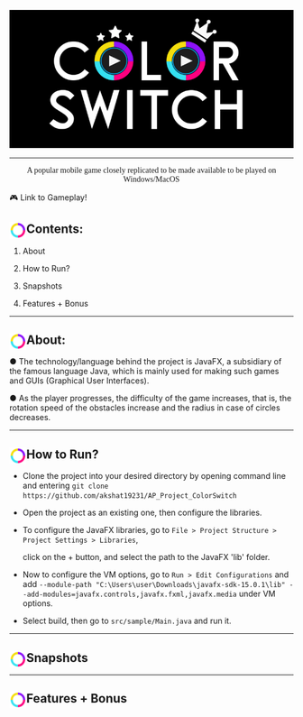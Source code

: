 <p align="center">
  <img src="https://github.com/akshat19231/AP_Project_ColorSwitch/blob/master/src/assets/heading.png">

<hr>


<p align="center" style="font-family:cursive">A popular mobile game closely replicated to be made available to be played on Windows/MacOS </p>

:video_game: Link to Gameplay!

## <img src="https://github.com/akshat19231/AP_Project_ColorSwitch/blob/master/src/assets/rings_preview_rev_1.png" alt="rings_preview_rev_1"  width="30px" align="left"/> Contents:

1) About

2) How to Run?

3) Snapshots

4) Features + Bonus

<hr>

## <img src="https://github.com/akshat19231/AP_Project_ColorSwitch/blob/master/src/assets/rings_preview_rev_1.png"  width="30px" align="left"/> About:

● The technology/language behind the project is JavaFX, a subsidiary of the famous language Java, which is  mainly used for making such games and GUIs (Graphical User Interfaces).  

● As the player progresses, the difficulty of the game increases, that is, the rotation speed of the obstacles  increase and the radius in case of circles decreases. 

<hr>

## <img src="https://github.com/akshat19231/AP_Project_ColorSwitch/blob/master/src/assets/rings_preview_rev_1.png" alt="rings_preview_rev_1"  width="30px" align="left"/> How to Run?

* Clone the project into your desired directory by opening command line and entering ```git clone https://github.com/akshat19231/AP_Project_ColorSwitch```

* Open the project as an existing one, then configure the libraries.

* To configure the JavaFX libraries, go to  `File > Project Structure > Project Settings > Libraries`,

  click on the + button, and select the path to the JavaFX 'lib' folder.

* Now to configure the VM options, go to  `Run > Edit Configurations` and add `--module-path
  "C:\Users\user\Downloads\javafx-sdk-15.0.1\lib"
  --add-modules=javafx.controls,javafx.fxml,javafx.media` under VM options.

* Select build, then go to `src/sample/Main.java` and run it.

<hr>

## <img src="https://github.com/akshat19231/AP_Project_ColorSwitch/blob/master/src/assets/rings_preview_rev_1.png" alt="rings_preview_rev_1"  width="30px" align="left"/>Snapshots

<hr>

## <img src="https://github.com/akshat19231/AP_Project_ColorSwitch/blob/master/src/assets/rings_preview_rev_1.png" alt="rings_preview_rev_1" width="30px" align="left"/>Features + Bonus



